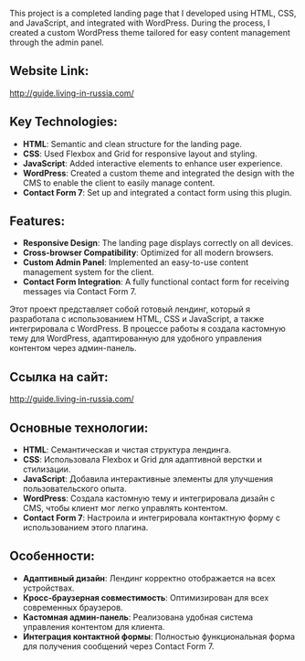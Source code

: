 This project is a completed landing page that I developed using HTML, CSS, and JavaScript, and integrated with WordPress. During the process, I created a custom WordPress theme tailored for easy content management through the admin panel.

## Website Link:
http://guide.living-in-russia.com/

## Key Technologies:
- **HTML**: Semantic and clean structure for the landing page.
- **CSS**: Used Flexbox and Grid for responsive layout and styling.
- **JavaScript**: Added interactive elements to enhance user experience.
- **WordPress**: Created a custom theme and integrated the design with the CMS to enable the client to easily manage content.
- **Contact Form 7**: Set up and integrated a contact form using this plugin.

## Features:
- **Responsive Design**: The landing page displays correctly on all devices.
- **Cross-browser Compatibility**: Optimized for all modern browsers.
- **Custom Admin Panel**: Implemented an easy-to-use content management system for the client.
- **Contact Form Integration**: A fully functional contact form for receiving messages via Contact Form 7.


Этот проект представляет собой готовый лендинг, который я разработала с использованием HTML, CSS и JavaScript, а также интегрировала с WordPress. В процессе работы я создала кастомную тему для WordPress, адаптированную для удобного управления контентом через админ-панель.

## Ссылка на сайт:
http://guide.living-in-russia.com/

## Основные технологии:
- **HTML**: Семантическая и чистая структура лендинга.
- **CSS**: Использовала Flexbox и Grid для адаптивной верстки и стилизации.
- **JavaScript**: Добавила интерактивные элементы для улучшения пользовательского опыта.
- **WordPress**: Создала кастомную тему и интегрировала дизайн с CMS, чтобы клиент мог легко управлять контентом.
- **Contact Form 7**: Настроила и интегрировала контактную форму с использованием этого плагина.

## Особенности:
- **Адаптивный дизайн**: Лендинг корректно отображается на всех устройствах.
- **Кросс-браузерная совместимость**: Оптимизирован для всех современных браузеров.
- **Кастомная админ-панель**: Реализована удобная система управления контентом для клиента.
- **Интеграция контактной формы**: Полностью функциональная форма для получения сообщений через Contact Form 7.
